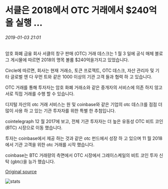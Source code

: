 # 서클은 2018에서 OTC 거래에서 $240억을 실행 ...

###### 2019-01-03 21:01

암호 화폐 금융 회사 서클의 창구 판매 (OTC) 거래 데스크는 1 월 3 일에 공식 매체 블로그 게시물에 따르면 2018의 명목 볼륨 $240억을가지고 있었습니다.

Circle에 따르면, 회사는 현재 거래소, 토큰 프로젝트, OTC 데스크, 자산 관리자 및 기타 글로벌 엔 다 우먼 트와 같은 1000 이상의 기관 고객 들과 협력 하 고 있습니다.

OTC 거래를 통해 투자자는 암호 화폐 거래소와 같은 중개자의 서비스에 의존 하지 않고 서로 직접 거래를 수행 할 수 있습니다.

디지털 자산의 otc 거래 서비스는 원 및 coinbase와 같은 기업의 otc 데스크를 점점 더 많이 사용 하 고 있는 기관 투자자를 위한 특별 한 추첨입니다.

cointelegraph 12 월 2017에 보고, 전체 기관 투자자는 더 높은 유동성 OTC 비트 코인 (BTC) 시장으로 이동 했습니다.

투자는 coinbase에서 제공 하는 것과 같은 otc 펀드에서 성장 하 고 있으며 11 월 2018에서 기관 고객을 위한 otc 거래를 시작 했습니다.

coinbase는 BTC 거래량의 측면에서 OTC 시장에서 그레이스케일의 비트 코인 투자 신탁 (gbtc)을 능가 했습니다.

[Original source](https://cointelegraph.com/news/circle-executed-24-billion-in-otc-trades-in-2018)

![stats](https://c.statcounter.com/11760860/0/a89fa40b/1/ "stats")